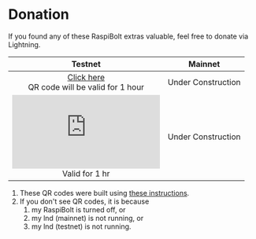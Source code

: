 # Donation #
If you found any of these RaspiBolt extras valuable, feel free to donate via Lightning.

|Testnet|Mainnet|
|:---:|:---:|
|<a href="http://raspibolt.epizy.com/lnd.php?memo=Thanks%20for%20the%20Donation&image_only=1" target="_blank">Click here</a><br>QR code will be valid for 1 hour|Under Construction|
|![QR](http://raspibolt.epizy.com/lnd.php?memo=Thanks%20for%20the%20Donation&image_only=1)<br>Valid for 1 hr|Under Construction|



1. These QR codes were built using [these instructions](RBE_REST_WAN.md).
2. If you don't see QR codes, it is because 
   1. my RaspiBolt is turned off, or 
   1. my lnd (mainnet) is not running, or
   1. my lnd (testnet) is not running.

